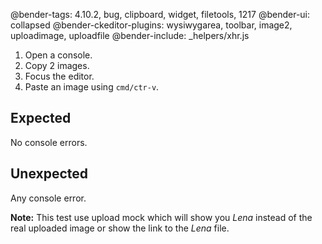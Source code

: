 ﻿@bender-tags: 4.10.2, bug, clipboard, widget, filetools, 1217
@bender-ui: collapsed
@bender-ckeditor-plugins: wysiwygarea, toolbar, image2, uploadimage, uploadfile
@bender-include: _helpers/xhr.js

1. Open a console.
1. Copy 2 images.
1. Focus the editor.
1. Paste an image using `cmd/ctr-v`.

## Expected

No console errors.

## Unexpected

Any console error.

**Note:** This test use upload mock which will show you *Lena* instead of the real uploaded image or show the link to the *Lena* file.
